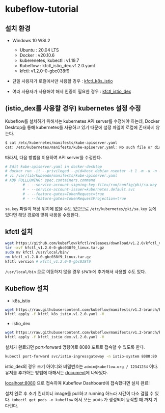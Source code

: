 # kubeflow-tutorial

## 설치 환경

- Windows 10 WSL2
    - Ubuntu : 20.04 LTS
    - Docker : v20.10.6
    - kuberenetes, kubectl : v1.19.7
    - Kubeflow : kfctl_istio_dex.v1.2.0.yaml
    - kfctl: v1.2.0-0-gbc038f9

- 단일 사용자가 로컬에서만 사용할 경우 : [kfctl_k8s_istio](https://v1-2-branch.kubeflow.org/docs/started/k8s/kfctl-k8s-istio/)
- 여러 사용자가 사용해야 해서 인증이 필요한 경우 : [kfctl_istio_dex](https://v1-2-branch.kubeflow.org/docs/started/k8s/kfctl-istio-dex/)

## (istio_dex를 사용할 경우) kubernetes 설정 수정

Kubeflow를 설치하기 위해서는 kubernetes API server를 수정해야 하는데, Docker Desktop을 통해 kubernetes를 사용하고 있기 때문에 설정 파일이 로컬에 존재하지 않는다. 

```bash
$ cat /etc/kubernetes/manifests/kube-apiserver.yaml
cat: /etc/kubernetes/manifests/kube-apiserver.yaml: No such file or directory
```

따라서, 다음 방법을 이용하여 API server를 수정한다.

```bash
# Edit kube-apiserver.yaml in docker-desktop
# docker run -it --privileged --pid=host debian nsenter -t 1 -m -u -n -i sh
# vi /var/lib/kubeadm/manifests/kube-apiserver.yaml
# ADD FOLLLOWING: spec.containers.command
        # - --service-account-signing-key-file=/run/config/pki/sa.key
        # - --service-account-issuer=kubernetes.default.svc
        # - --feature-gates=TokenRequest=true
        # - --feature-gates=TokenRequestProjection=true
```

`sa.key` 파일이 해당 위치에 없을 수도 있으므로 `/etc/kubernetes/pki/sa.key` 등에 있다면 해당 경로에 맞춰 내용을 수정한다.

## kfctl 설치

```bash
wget https://github.com/kubeflow/kfctl/releases/download/v1.2.0/kfctl_v1.2.0-0-gbc038f9_linux.tar.gz
tar -xvf kfctl_v1.2.0-0-gbc038f9_linux.tar.gz
sudo mv kfctl /usr/local/bin/
rm kfctl_v1.2.0-0-gbc038f9_linux.tar.gz
kfctl version # kfctl_v1.2.0-0-gbc038f9
```

`/usr/local/bin` 으로 이동하지 않을 경우 `$PATH`에 추가해서 사용할 수도 있다.

## Kubeflow 설치

- k8s_istio

```bash
wget https://raw.githubusercontent.com/kubeflow/manifests/v1.2-branch/kfdef/kfctl_k8s_istio.v1.2.0.yaml
kfctl apply -f kfctl_k8s_istio.v1.2.0.yaml -V
```

- istio_dex

```bash
wget https://raw.githubusercontent.com/kubeflow/manifests/v1.2-branch/kfdef/kfctl_istio_dex.v1.2.0.yaml
kfctl apply -f kfctl_istio_dex.v1.2.0.yaml -V
```

설치가 완료되면 port-forward 명령어로 8080 포트로 접속할 수 있도록 한다.

```bash
kubectl port-forward svc/istio-ingressgateway -n istio-system 8080:80
```

istio_dex의 경우 초기 아이디와 비밀번호는 `admin@kubeflow.org / 12341234` 이다. 유저를 추가하는 방법에 대해서는 [document](https://v1-2-branch.kubeflow.org/docs/started/k8s/kfctl-istio-dex/#add-static-users-for-basic-auth)에 나와있다.

[localhost:8080](http://localhost:8080) 으로 접속하여 Kubeflow Dashboard에 접속했다면 설치 완료!

설치 완료 후 초기 컨테이너 image를 pull하고 running 하느라 시간이 다소 걸릴 수 있다. `kubectl get pods -n kubeflow` 에서 모든 pods 가 생성되어 동작할 때 까지 기다린다.
